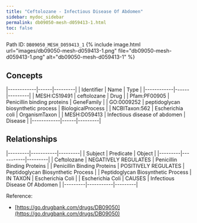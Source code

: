 ```yaml
---
title: "Ceftolozane - Infectious Disease Of Abdomen"
sidebar: mydoc_sidebar
permalink: db09050-mesh-d059413-1.html
toc: false 
---
```



Path ID: `DB09050_MESH_D059413_1`
{% include image.html url="images/db09050-mesh-d059413-1.png" file="db09050-mesh-d059413-1.png" alt="db09050-mesh-d059413-1" %}

## Concepts

|------------|------|---------|
| Identifier | Name | Type    |
|------------|------|---------|
| MESH:C519491 | ceftolozane | Drug |
| Pfam:PF00905 | Penicillin binding proteins | GeneFamily |
| GO:0009252 | peptidoglycan biosynthetic process | BiologicalProcess |
| NCBITaxon:562 | Escherichia coli | OrganismTaxon |
| MESH:D059413 | Infectious disease of abdomen | Disease |
|------------|------|---------|

## Relationships

|---------|-----------|---------|
| Subject | Predicate | Object  |
|---------|-----------|---------|
| Ceftolozane | NEGATIVELY REGULATES | Penicillin Binding Proteins |
| Penicillin Binding Proteins | POSITIVELY REGULATES | Peptidoglycan Biosynthetic Process |
| Peptidoglycan Biosynthetic Process | IN TAXON | Escherichia Coli |
| Escherichia Coli | CAUSES | Infectious Disease Of Abdomen |
|---------|-----------|---------|

Reference: 
  - [https://go.drugbank.com/drugs/DB09050](https://go.drugbank.com/drugs/DB09050)
